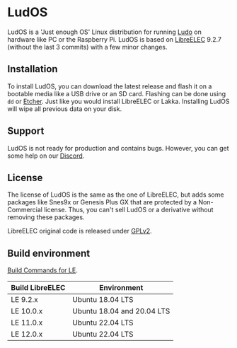 # LudOS

LudOS is a 'Just enough OS' Linux distribution for running [Ludo](https://ludo.libretro.com) on hardware like PC or the Raspberry Pi. LudOS is based on [LibreELEC](https://libreelec.tv) 9.2.7 (without the last 3 commits) with a few minor changes.

## Installation

To install LudOS, you can download the latest release and flash it on a bootable media like a USB drive or an SD card. Flashing can be done using `dd` or [Etcher](https://www.balena.io/etcher/). Just like you would install LibreELEC or Lakka. Installing LudOS will wipe all previous data on your disk.

## Support

LudOS is not ready for production and contains bugs. However, you can get some help on our [Discord](https://discordapp.com/invite/YXYSEQD).

## License

The license of LudOS is the same as the one of LibreELEC, but adds some packages like Snes9x or Genesis Plus GX that are protected by a Non-Commercial license. Thus, you can't sell LudOS or a derivative without removing these packages.

LibreELEC original code is released under [GPLv2](https://www.gnu.org/licenses/gpl-2.0.html).

## Build environment
[Build Commands for LE](https://wiki.libreelec.tv/development/build-commands).

|Build LibreELEC|Environment|
|---------------|-----------|
|LE 9.2.x|Ubuntu 18.04 LTS|
|LE 10.0.x|Ubuntu 18.04 and 20.04 LTS|
|LE 11.0.x|Ubuntu 22.04 LTS|
|LE 12.0.x|Ubuntu 22.04 LTS|